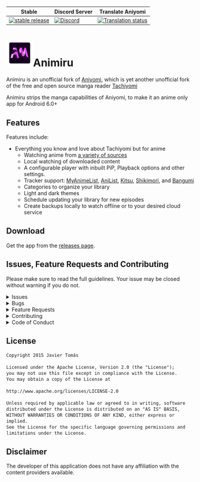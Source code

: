 | Stable | Discord Server | Translate Aniyomi |    
|--------|----------------|-------------------|
| [![stable release](https://img.shields.io/github/release/Quickdesh/Animiru.svg?maxAge=3600&label=download)](https://github.com/Quickdesh/Animiru/releases) | [![Discord](https://img.shields.io/discord/1009125884491468861?label=discord&labelColor=7289da&color=2c2f33&style=flat)](https://discord.gg/yDuHDMwxhv) | [![Translation status](https://hosted.weblate.org/widgets/aniyomi/-/svg-badge.svg)](https://hosted.weblate.org/engage/aniyomi/?utm_source=widget) |

# ![app icon](.github/readme-images/app-icon.png)Animiru
Animiru is an unofficial fork of [Aniyomi](https://github.com/jmir1/aniyomi), which is yet another unofficial fork of the free and open source manga reader [Tachiyomi](https://github.com/tachiyomiorg/tachiyomi)

Animiru strips the manga capabilities of Aniyomi, to make it an anime only app for Android 6.0+


## Features

Features include:

* Everything you know and love about Tachiyomi but for anime
  * Watching anime from [a variety of sources](https://github.com/aniyomiorg/aniyomi-extensions)
  * Local watching of downloaded content
  * A configurable player with inbuilt PiP, Playback options and other settings.
  * Tracker support: [MyAnimeList](https://myanimelist.net/), [AniList](https://anilist.co/), [Kitsu](https://kitsu.io/), [Shikimori](https://shikimori.one), and [Bangumi](https://bgm.tv/)
  * Categories to organize your library
  * Light and dark themes
  * Schedule updating your library for new episodes
  * Create backups locally to watch offline or to your desired cloud service

## Download
Get the app from the [releases page](https://github.com/Quickdesh/Animiru/releases).

## Issues, Feature Requests and Contributing

Please make sure to read the full guidelines. Your issue may be closed without warning if you do not.

<details><summary>Issues</summary>

1. **Before reporting a new issue, take a look at the already opened [issues](https://github.com/Quickdesh/Animiru/issues).**
2. If you are unsure, ask here: [![Discord](https://img.shields.io/discord/1009125884491468861?label=discord&labelColor=7289da&color=2c2f33&style=flat)](https://discord.gg/yDuHDMwxhv)

</details>

<details><summary>Bugs</summary>

* Include version (More → About → Version)
* If not latest, try updating, it may have already been solved
* Preview version is equal to the number of commits as seen in the main page
* Include steps to reproduce (if not obvious from description)
* Include screenshot (if needed)
* If it could be device-dependent, try reproducing on another device (if possible)
* Don't group unrelated requests into one issue

DO: https://github.com/tachiyomiorg/tachiyomi/issues/24 https://github.com/tachiyomiorg/tachiyomi/issues/71

DON'T: https://github.com/tachiyomiorg/tachiyomi/issues/75

</details>

<details><summary>Feature Requests</summary>

* Write a detailed issue, explaining what it should do or how. Avoid writing just "like X app does"
* Include screenshot (if needed)

Source requests should be created at https://github.com/aniyomiorg/aniyomi-extensions, they do not belong in this repository.
</details>

<details><summary>Contributing</summary>

See [CONTRIBUTING.md](./CONTRIBUTING.md).
</details>

<details><summary>Code of Conduct</summary>

See [CODE_OF_CONDUCT.md](./CODE_OF_CONDUCT.md).
</details>


## License

    Copyright 2015 Javier Tomás

    Licensed under the Apache License, Version 2.0 (the "License");
    you may not use this file except in compliance with the License.
    You may obtain a copy of the License at

    http://www.apache.org/licenses/LICENSE-2.0

    Unless required by applicable law or agreed to in writing, software
    distributed under the License is distributed on an "AS IS" BASIS,
    WITHOUT WARRANTIES OR CONDITIONS OF ANY KIND, either express or implied.
    See the License for the specific language governing permissions and
    limitations under the License.

## Disclaimer

The developer of this application does not have any affiliation with the content providers available.

